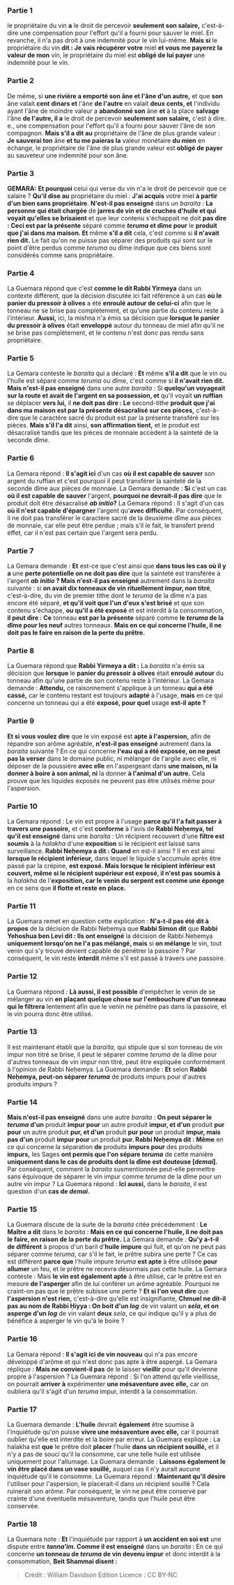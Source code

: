 
### Partie 1
le propriétaire du vin <b>a</b> le droit de percevoir <b>seulement son salaire,</b> c'est-à-dire une compensation pour l'effort qu'il a fourni pour sauver le miel. En revanche, il n'a pas droit à une indemnité pour le vin lui-même. <b>Mais si</b> le propriétaire du vin <b>dit : Je vais récupérer votre</b> miel <b>et vous me payerez la valeur de mon</b> vin, le propriétaire du miel est <b>obligé de lui payer</b> une indemnité pour le vin.

### Partie 2
De même, si <b>une rivière a emporté son âne et l'âne d'un autre,</b> et que <b>son</b> âne valait <b>cent dinars et</b> l'âne <b>de l'autre</b> en valait <b>deux cents, et</b> l'individu ayant l'âne de moindre valeur a <b>abandonné son</b> âne <b>et</b> à la place <b>salvage</b> l'âne <b>de l'autre, il a</b> le droit de percevoir <b>seulement son salaire,</b> c'est à dire. e., une compensation pour l'effort qu'il a fourni pour sauver l'âne de son compagnon. <b>Mais s'il a dit au</b> propriétaire de l'âne de plus grande valeur : <b>Je sauverai ton</b> âne <b>et tu me paieras la</b> valeur monétaire <b>du mien</b> en échange, le propriétaire de l'âne de plus grande valeur est <b>obligé de payer</b> au sauveteur une indemnité pour son âne.

### Partie 3
<strong>GEMARA:</strong> <b>Et pourquoi</b> celui qui verse du vin n'a le droit de percevoir que ce salaire ? <b>Qu'il dise au</b> propriétaire du miel : <b>J'ai acquis</b> votre miel <b>à partir d'un bien sans propriétaire</b>. <b>N'est-il pas enseigné</b> dans un <i>baraita</i> : <b>La personne qui était chargée</b> de <b>jarres de vin et de cruches d'huile et qui voyait qu'elles se brisaient</b> et que leur contenu s'échappait ne doit <b>pas dire : Ceci est par la présente</b> séparé comme <b><i>teruma</i> et dîme pour</b> le <b>produit que j'ai dans ma maison. Et</b> même <b>s'il a dit</b> cela, c'est comme si <b>il n'avait rien dit.</b> Le fait qu'on ne puisse pas séparer des produits qui sont sur le point d'être perdus comme <i>teruma</i> ou dîme indique que ces biens sont considérés comme sans propriétaire.

### Partie 4
La Guemara répond que c'est <b>comme le dit Rabbi Yirmeya</b> dans un contexte différent, que la décision discutée ici fait référence à un cas <b>où le panier du pressoir à olives</b> a été <b>enroulé autour de celui-ci</b> afin que le tonneau ne se brise pas complètement, et qu'une partie du contenu reste à l'intérieur. <b>Aussi,</b> ici, la mishna n'a émis sa décision que <b>lorsque le panier du pressoir à olives</b> était <b>enveloppé</b> autour du tonneau de miel afin qu'il ne se brise pas complètement, et le contenu n'est donc pas rendu sans propriétaire.

### Partie 5
La Gemara conteste le <i>baraita</i> qui a déclaré : <b>Et</b> même <b>s'il a dit</b> que le vin ou l'huile est séparé comme <i>teruma</i> ou dîme, c'est comme si <b>il n'avait rien dit. Mais n'est-il pas enseigné</b> dans une autre <i>baraita</i> : Si <b>quelqu'un voyageait sur la route et avait de l'argent en sa possession, et</b> qu'il voyait <b>un ruffian</b> se déplacer <b>vers lui,</b> il <b>ne doit pas dire : Le</b> second-tithe <b>produit que j'ai dans ma maison est par la présente désacralisé sur ces pièces,</b> c'est-à-dire que le caractère sacré du produit est par la présente transféré sur les pièces. <b>Mais s'il l'a dit</b> ainsi, <b>son affirmation tient,</b> et le produit est désacralisé tandis que les pièces de monnaie accèdent à la sainteté de la seconde dîme.

### Partie 6
La Gemara répond : <b>Il s'agit ici</b> d'un cas <b>où il est capable de sauver</b> son argent du ruffian et c'est pourquoi il peut transférer la sainteté de la seconde dîme aux pièces de monnaie. La Gemara demande : <b>Si</b> c'est un cas <b>où il est capable de sauver</b> l'argent, <b>pourquoi ne devrait-il pas dire</b> que le produit doit être désacralisé <b><i>ab initio</i>?</b> La Gemara répond : Il s'agit d'un cas <b>où il n'est capable d'épargner</b> l'argent qu'<b>avec difficulté.</b> Par conséquent, il ne doit pas transférer le caractère sacré de la deuxième dîme aux pièces de monnaie, car elle peut être perdue ; mais s'il le fait, le transfert prend effet, car il n'est pas certain que l'argent sera perdu.

### Partie 7
La Gemara demande : <b>Et</b> est-ce que c'est ainsi que <b>dans tous les cas où il y a</b> une <b>perte potentielle on ne doit pas dire</b> que la sainteté est transférée à l'argent <b><i>ab initio</i> ? Mais n'est-il pas enseigné</b> autrement dans la <i>baraita</i> suivante : si <b>on avait dix tonneaux de vin rituellement impur, non titré</b>, c'est-à-dire, du vin de premier tithe dont le <i>teruma</i> de la dîme n'a pas encore été séparé, <b>et qu'il voit que l'un d'eux s'est brisé</b> et que son contenu s'échappe, <b>ou qu'il a été exposé</b> et est interdit à la consommation, <b>il peut dire : Ce</b> tonneau <b>est par la présente</b> séparé comme <b>le <i>teruma</i> de la dîme pour les neuf</b> autres tonneaux. <b>Mais en ce qui concerne l'huile, il ne doit pas le faire en raison de la perte du prêtre.</b>

### Partie 8
La Guemara répond que <b>Rabbi Yirmeya a dit :</b> La <i>baraita</i> n'a émis sa décision que <b>lorsque</b> le <b>panier du pressoir à olives</b> était <b>enroulé autour</b> du tonneau afin qu'une partie de son contenu reste à l'intérieur. La Gemara demande : <b>Attendu,</b> ce raisonnement s'applique à un tonneau <b>qui a été cassé,</b> car le contenu restant est toujours <b>adapté</b> à l'usage, <b>mais</b> en ce qui concerne un tonneau qui a été <b>exposé, pour quel</b> usage <b>est-il apte ?</b>

### Partie 9
<b>Et si vous voulez dire</b> que le vin exposé est <b>apte à l'aspersion,</b> afin de répandre son arôme agréable, <b>n'est-il pas enseigné</b> autrement dans la <i>baraita</i> suivante ? En ce qui concerne <b>l'eau qui a été exposée, on ne peut pas la verser</b> dans le domaine public, ni mélanger de l'argile avec elle, ni déposer</b> de la poussière <b>avec elle</b> en l'aspergeant dans <b>une maison, ni la donner à boire à son animal, ni</b> la donner <b>à l'animal d'un autre.</b> Cela prouve que les liquides exposés ne peuvent pas être utilisés même pour l'aspersion.

### Partie 10
La Gemara répond : Le vin est propre à l'usage <b>parce qu'il l'a fait passer à travers une passoire,</b> et c'est <b>conforme</b> à l'avis de <b>Rabbi Neḥemya, tel qu'il est enseigné</b> dans une <i>baraita</i> : Un récipient recouvert d'une <b>filtre est soumis</b> à la <i>halakha</i> d'une <b>exposition</b> si le récipient est laissé sans surveillance. <b>Rabbi Neḥemya a dit : Quand</b> en est-il ainsi ? Il en est ainsi <b>lorsque le récipient inférieur,</b> dans lequel le liquide s'accumule après être passé par la crépine, <b>est exposé. Mais lorsque le récipient inférieur est couvert, même si le récipient supérieur est exposé, il n'est pas soumis à</b> la <i>halakha</i> de l'<b>exposition, car le venin du serpent est comme une éponge</b> en ce sens que <b>il flotte et reste en place.</b>

### Partie 11
La Guemara remet en question cette explication : <b>N'a-t-il pas été dit à propos</b> de la décision de Rabbi Neḥemya que <b>Rabbi Simon dit</b> que <b>Rabbi Yehoshua ben Levi dit : Ils ont enseigné</b> la décision de Rabbi Neḥemya <b>uniquement lorsqu'on ne l'a pas mélangé, mais</b> si <b>on mélange</b> le vin, tout venin qui s'y trouve devient capable de pénétrer la passoire ? Par conséquent, le vin reste <b>interdit</b> même s'il est passé à travers une passoire.

### Partie 12
La Guemara répond : <b>Là aussi, il est possible</b> d'empêcher le venin de se mélanger au vin <b>en plaçant quelque chose sur l'embouchure d'un tonneau qui le filtrera</b> lentement afin que le venin ne pénètre pas dans la passoire, et le vin pourra donc être utilisé.

### Partie 13
Il est maintenant établi que la <i>baraïta</i>, qui stipule que si son tonneau de vin impur non titré se brise, il peut le séparer comme <i>teruma</i> de la dîme pour d'autres tonneaux de vin impur non titré, peut être expliquée conformément à l'opinion de Rabbi Neḥemya. La Guemara demande : <b>Et</b> selon <b>Rabbi Neḥemya, peut-on séparer <i>teruma</i></b> de produits impurs pour d'autres produits impurs ?

### Partie 14
<b>Mais n'est-il pas enseigné</b> dans une autre <i>baraita</i> : <b>On peut séparer le <i>teruma</i> d'un</b> produit <b>impur pour</b> un autre produit <b>impur, et d'un</b> produit <b>pur pour</b> un autre produit <b>pur, et d'un</b> produit <b>pur pour</b> un produit <b>impur, mais pas d'un</b> produit <b>impur pour</b> un produit <b>pur. Rabbi Neḥemya dit : Même</b> en ce qui concerne la séparation <b>de</b> produits <b>impurs pour</b> des produits <b>impurs,</b> les Sages <b>ont permis que l'on sépare <i>teruma</i></b> de cette manière <b>uniquement dans le cas de produits dont la dîme est douteuse [<i>demai</i>]. </b> Par conséquent, comment la <i>baraita</i> susmentionnée peut-elle permettre sans équivoque de séparer le vin impur comme <i>teruma</i> de la dîme pour un autre vin impur ? La Guemara répond : <b>Ici aussi,</b> dans le <i>baraita</i>, il est question d'un <b>cas de <i>demai</i>.</b>

### Partie 15
La Guemara discute de la suite de la <i>baraita</i> citée précédemment : <b>Le Maître a dit</b> dans le <i>baraita</i> : <b>Mais en ce qui concerne l'huile, il ne doit pas le faire, en raison de la perte du prêtre.</b> La Gemara demande : <b>Qu'y a-t-il de différent</b> à propos d'un baril d'<b>huile impure</b> qui fuit, et qu'on ne peut pas séparer comme <i>teruma</i>, car s'il le fait, le prêtre subira une perte ? Ce cas est différent <b>parce que</b> l'huile impure <i>teruma</i> <b>est apte</b> à être utilisée <b>pour allumer</b> un feu, et le prêtre ne recevra désormais pas cette huile. La Gemara conteste : Mais <b>le vin est également apte</b> à être utilisé, car le prêtre est en mesure <b>de l'asperger</b> afin de lui conférer un arôme agréable. Pourquoi ne craint-on pas que le prêtre subisse une perte ? <b>Et si l'on veut dire</b> que <b>l'aspersion n'est rien,</b> c'est-à-dire qu'elle est insignifiante, <b>Chmuel ne dit-il pas au nom de Rabbi Ḥiyya : On boit d'un <i>log</i></b> de vin valant un <b><i>sela</i>, et on asperge d'un <i>log</i></b> de vin valant <b>deux</b> <i>sela</i>, ce qui indique qu'il y a plus de bénéfice à asperger le vin qu'à le boire ?

### Partie 16
La Gemara répond : <b>Il s'agit ici de vin nouveau</b> qui n'a pas encore développé d'arôme et qui n'est donc pas apte à être aspergé. La Gemara réplique : <b>Mais ne convient-il pas</b> de le laisser <b>vieillir</b> pour qu'il devienne propre à l'aspersion ? La Guemara répond : Si l'on attend qu'elle vieillisse, on pourrait <b>arriver à</b> expérimenter <b>une mésaventure avec elle,</b> car on oubliera qu'il s'agit d'un <i>teruma</i> impur, interdit à la consommation.

### Partie 17
La Guemara demande : <b>L'huile</b> devrait <b>également</b> être soumise à l'inquiétude qu'on puisse <b>vivre une mésaventure avec elle,</b> car il pourrait oublier qu'elle est interdite et la boire par erreur. La Guemara explique : La halakha est <b>que</b> le prêtre doit <b>placer</b> l'huile <b>dans un récipient souillé,</b> et il n'y a pas de souci qu'il la consomme, car une telle huile est utilisée uniquement pour l'allumage. La Guemara demande : <b>Laissons également le vin être placé dans un vase souillé,</b> auquel cas il n'y aurait aucune inquiétude qu'il le consomme. La Guemara répond : <b>Maintenant qu'il désire</b> l'utiliser pour l'aspersion, le placerait-il dans un récipient souillé ?</b> Cela ruinerait son arôme. Par conséquent, le vin ne peut être conservé par crainte d'une éventuelle mésaventure, tandis que l'huile peut être conservée.

### Partie 18
La Guemara note : <b>Et</b> l'inquiétude par rapport à <b>un accident en soi est</b> une dispute entre <b><i>tanna'im</i>. Comme il est enseigné</b> dans un <i>baraita</i> : En ce qui concerne <b>un tonneau de <i>teruma</i> de vin devenu impur</b> et donc interdit à la consommation, <b>Beit Shammai disent :</b>

>Crédit : William Davidson Edition
>Licence : CC BY-NC